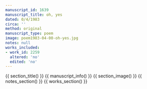 ```yaml
---
manuscript_id: 1639
manuscript_title: oh, yes
dated: 0/4/1983
circa: ''
method: original
manuscript_type: poem
image: poem1983-04-00-oh-yes.jpg
notes: null
works_included:
- work_id: 2259
  altered: 'no'
  edited: 'no'
---
```


{{ section_title() }}
{{ manuscript_info() }}
{{ section_image() }}
{{ notes_section() }}
{{ works_section() }}
